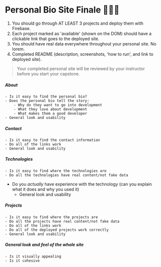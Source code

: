 # Personal Bio Site Finale 🎉🎉🎉

1. You should go through AT LEAST 3 projects and deploy them with Firebase.
1. Each project marked as 'available' (shown on the DOM) should have a clickable link that goes to the deployed site.
1. You should have real data everywhere throughout your personal site. No lorem.
1. Completed README (description, screenshots, 'how to run', and link to deployed site).

> Your completed personal site will be reviewed by your instructor before you start your capstone.

##### About
	- Is it easy to find the personal bio?
	- Does the personal bio tell the story:
		- Why do they want to go into development
		- What they love about development
		- What makes them a good developer
	- General look and usability
	
##### Contact
	- Is it easy to find the contact information
	- Do all of the links work
	- General look and usability

##### Technologies
	- Is it easy to find where the technologies are
	- Do all the technologies have real content/not fake data
  - Do you _actually_ have experience with the technology (can you explain what it does and why you used it)
	- General look and usability

##### Projects
	- Is it easy to find where the projects are
	- Do all the projects have real content/not fake data	
	- Do all of the links work
	- Do all of the deployed projects work correctly
	- General look and usability

##### General look and feel of the whole site
	- Is it visually appealing
	- Is it cohesive


